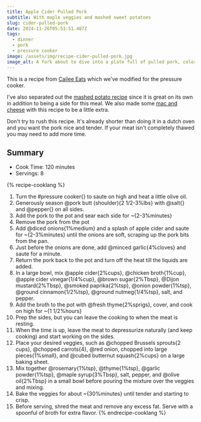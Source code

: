 ```yaml
---
title: Apple Cider Pulled Pork
subtitle: With maple veggies and mashed sweet potatoes
slug: cider-pulled-pork
date: 2024-11-26T05:53:51.407Z
tags:
  - dinner
  - pork
  - pressure cooker
image: /assets/img/recipe-cider-pulled-pork.jpg
image_alt: A fork about to dive into a plate full of pulled pork, colorful roasted veggies, mashed sweet potatoes, and mac and cheese in warm lighting.
---
```


This is a recipe from [Cailee Eats](https://www.caileeeats.com/recipes/apple-cider-pulled-pork-bowls-with-mashed-sweet-potatoes-maple-veggies) which we've modified for the pressure cooker.

I've also separated out the [mashed potato recipe](/recipes/2024/11/26/mashed-sweet-potatoes/) since it is great on its own in addition to being a side for this meal.
We also made some [mac and cheese](/recipes/2024/11/27/cap-mac/) with this recipe to be a little extra.

Don't try to rush this recipe. It's already shorter than doing it in a dutch oven and you want the pork nice and tender. If your meat isn't completely thawed you may need to add more time.

## Summary

- Cook Time: 120 minutes
- Servings: 8

{% recipe-cooklang %}
1. Turn the #pressure cooker{} to saute on high and heat a little olive oil.
1. Generously season @pork butt (shoulder){2 1/2-3%lbs} with @salt{} and @pepper{} on all sides.
1. Add the pork to the pot and sear each side for ~{2-3%minutes}
1. Remove the pork from the pot
1. Add @diced onions{1%medium} and a splash of apple cider and saute for ~{2-3%minutes} until the onions are soft, scraping up the pork bits from the pan.
1. Just before the onions are done, add @minced garlic{4%cloves} and saute for a minute.
1. Return the pork back to the pot and turn off the heat till the liquids are added.
1. In a large bowl, mix @apple cider{2%cups}, @chicken broth{1%cup}, @apple cider vinegar{1/4%cup}, @brown sugar{2%Tbsp}, @Dijon mustard{2%Tbsp}, @smoked paprika{2%tsp}, @onion powder{1%tsp}, @ground cinnamon{1/2%tsp}, @ground nutmeg{1/4%tsp}, salt, and pepper.
1. Add the broth to the pot with @fresh thyme{2%sprigs}, cover, and cook on high for ~{1 1/2%hours}
1. Prep the sides, but you can leave the cooking to when the meat is resting.
1. When the time is up, leave the meat to depressurize naturally (and keep cooking) and start working on the sides.
1. Place your desired veggies, such as @chopped Brussels sprouts{2 cups}, @chopped carrots{4}, @red onion, chopped into large pieces{1%small}, and @cubed butternut squash{2%cups} on a large baking sheet.
1. Mix together @rosemary{1%tsp}, @thyme{1%tsp}, @garlic powder{1%tsp}, @maple syrup{3%Tbsp}, salt, pepper, and @olive oil{2%Tbsp} in a small bowl before pouring the mixture over the veggies and mixing.
1. Bake the veggies for about ~{30%minutes} until tender and starting to crisp.
1. Before serving, shred the meat and remove any excess fat. Serve with a spoonful of broth for extra flavor.
{% endrecipe-cooklang %}
